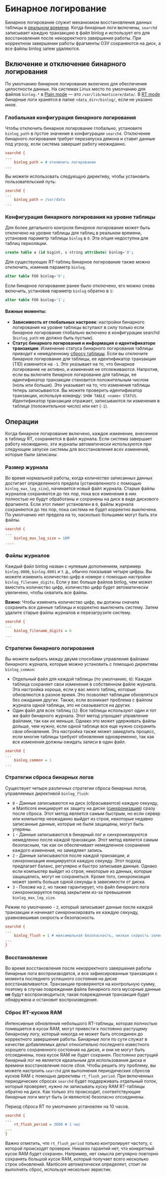 # Бинарное логирование

Бинарное логирование служит механизмом восстановления данных таблицы в [реальном времени](../Creating_a_table/Local_tables/Real-time_table.md). Когда бинарные логи включены, `searchd` записывает каждую транзакцию в файл binlog и использует его для восстановления после некорректного завершения работы. При корректном завершении работы фрагменты ОЗУ сохраняются на диск, а все файлы binlog затем удаляются.

## Включение и отключение бинарного логирования

По умолчанию бинарное логирование включено для обеспечения целостности данных. На системах Linux место по умолчанию для файлов `binlog.*` в [Plain mode](../Creating_a_table/Local_tables.md#Defining-table-schema-in-config-%28Plain-mode%29) — это `/var/lib/manticore/data/`. В [RT mode](../Creating_a_table/Local_tables.md#Online-schema-management-%28RT-mode%29) бинарные логи хранятся в папке `<data_dir>/binlog/`, если не указано иное.

### Глобальная конфигурация бинарного логирования

<!-- example binlog_path -->
Чтобы отключить бинарное логирование глобально, установите `binlog_path` в пустое значение в конфигурации `searchd`.
Отключение бинарного логирования требует перезапуска демона и ставит данные под угрозу, если система завершит работу неожиданно.

<!-- request Example -->
```ini
searchd {
...
    binlog_path = # отключить логирование
...
```
<!-- end -->

<!-- example binlog_path2 -->
Вы можете использовать следующую директиву, чтобы установить пользовательский путь:

<!-- request Example -->
```ini
searchd {
...
    binlog_path = /var/data
...
```
<!-- end -->

### Конфигурация бинарного логирования на уровне таблицы

<!-- Example binlog0 -->
Для более детального контроля бинарное логирование может быть отключено на уровне таблицы для таблиц в реальном времени, установив параметр таблицы `binlog` в `0`. Эта опция недоступна для таблиц перколяции.

<!-- request Example -->
```sql
create table a (id bigint, s string attribute) binlog='0';
```
<!-- end -->

<!-- Example binlog_alter -->
Для существующих RT-таблиц бинарное логирование также можно отключить, изменив параметр `binlog`.

<!-- request Example -->
```sql
alter table FOO binlog='0';
```
<!-- end -->

<!-- Example binlog_alter2 -->
Если бинарное логирование ранее было отключено, его можно снова включить, установив параметр `binlog` обратно в `1`:

<!-- request Example -->
```sql
alter table FOO binlog='1';
```
<!-- end -->

#### Важные моменты:
* **Зависимость от глобальных настроек**: настройки бинарного логирования на уровне таблицы вступают в силу только если бинарное логирование глобально включено в конфигурации searchd (`binlog_path` не должно быть пустым).
* **Статус бинарного логирования и информация о идентификаторе транзакции**: Изменение статуса бинарного логирования таблицы приводит к немедленному [сбросу таблицы](../Securing_and_compacting_a_table/Flushing_RAM_chunk_to_disk.md#FLUSH-TABLE). Если вы отключите бинарное логирование для таблицы, ее идентификатор транзакции (TID) изменится на `-1`. Это указывает на то, что бинарное логирование не активно, и изменения не отслеживаются. Напротив, если вы включите бинарное логирование для таблицы, ее идентификатор транзакции становится положительным числом (ноль или больше). Это указывает на то, что изменения таблицы теперь записываются. Вы можете проверить идентификатор транзакции, используя команду: `SHOW TABLE <name> STATUS`. Идентификатор транзакции отражает, записываются ли изменения в таблице (положительное число) или нет (`-1`).

## Операции

Когда бинарное логирование включено, каждое изменение, внесенное в таблицу RT, сохраняется в файл журнала. Если система завершает работу неожиданно, эти журналы автоматически используются при следующем запуске системы для восстановления всех изменений, которые были записаны.

### Размер журнала

<!-- Example binlog_max_log_size -->
Во время нормальной работы, когда количество записанных данных достигает определенного предела (установленного с помощью `binlog_max_log_size`), начинается новый файл журнала. Старые файлы журналов сохраняются до тех пор, пока все изменения в них полностью не будут обработаны и сохранены на диск в виде дискового фрагмента. Если этот лимит установлен в `0`, файлы журнала сохраняются до тех пор, пока система не будет корректно выключена. По умолчанию нет предела на то, насколько большими могут быть эти файлы.

<!-- request Example -->

```ini
searchd {
...
    binlog_max_log_size = 16M
....
```

<!-- end -->

### Файлы журналов

<!-- example binlog_filename_digits -->

Каждый файл binlog назван с нулевым дополнением, например `binlog.0000`, `binlog.0001` и т. д., обычно показывая четыре цифры. Вы можете изменить количество цифр в номере с помощью настройки `binlog_filename_digits`. Если у вас больше файлов binlog, чем может вместить количество цифр, количество цифр будет автоматически увеличено, чтобы охватить все файлы.

**Важно**: Чтобы изменить количество цифр, вы должны сначала сохранить все данные таблицы и корректно выключить систему. Затем удалите старые файлы журналов и перезагрузите систему.

<!-- request Example -->
```ini
searchd {
...
    binlog_filename_digits = 6
...
```
<!-- end -->

### Стратегии бинарного логирования

<!-- Example binlog_common -->
Вы можете выбрать между двумя способами управления файлами бинарного журнала, которые можно установить с помощью директивы `binlog_common`:
* Отдельный файл для каждой таблицы (по умолчанию, `0`): Каждая таблица сохраняет свои изменения в собственном файле журнала. Эта настройка хороша, если у вас много таблиц, которые обновляются в разное время. Это позволяет таблицам обновляться без ожидания других. Также, если возникает проблема с файлом журнала одной таблицы, это не сказывается на других.
* Один файл для всех таблиц (`1`): Все таблицы используют один и тот же файл бинарного журнала. Этот метод упрощает управление файлами, так как их меньше. Однако это может удерживать файлы дольше, чем нужно, если одной таблице все еще нужно сохранить свои обновления. Эта настройка также может замедлить процесс, если многие таблицы требуют обновления одновременно, так как все изменения должны ожидать записи в один файл.

<!-- request binlog_common -->

```ini
searchd {
...
    binlog_common = 1
...
```
<!-- end -->
### Стратегии сброса бинарных логов

<!-- Example binlog_flush -->
Существует четыре различных стратегии сброса бинарных логов, управляемых директивой `binlog_flush`:

* `0` - Данные записываются на диск (сбрасываются) каждую секунду, и Manticore инициирует их защиту на диске ([синхронизация](https://linux.die.net/man/8/sync)) сразу после сброса. Этот метод является самым быстрым, но если сервер или компьютер неожиданно выйдет из строя, некоторые недавно записанные данные, которые не были защищены, могут быть утеряны.
* `1` - Данные записываются в бинарный лог и синхронизируются немедленно после каждой транзакции. Этот метод является самым безопасным, так как он обеспечивает немедленное сохранение каждого изменения, но замедляет запись.
* `2` - Данные записываются после каждой транзакции, и синхронизация инициируется каждую секунду. Этот подход предлагает баланс, регулярно и быстро записывая данные. Однако если компьютер выйдет из строя, некоторые из данных, которые защищались, могут не сохраниться. Кроме того, синхронизация может занять больше одной секунды в зависимости от диска.
* `3` - Похоже на `2`, но также гарантирует, что файл бинарного лога синхронизируется перед закрытием из-за превышения `binlog_max_log_size`.

Режим по умолчанию - `2`, который записывает данные после каждой транзакции и начинает синхронизировать их каждую секунду, уравновешивая скорость и безопасность.

<!-- request Example -->
```ini
searchd {
...
    binlog_flush = 1 # максимальная безопасность, низкая скорость записи
...
}
```
<!-- end -->

### Восстановление

Во время восстановления после некорректного завершения работы бинарные логи воспроизводятся, и все зафиксированные транзакции с момента последнего успешного состояния на диске восстанавливаются. Транзакции проверяются на контрольную сумму, поэтому в случае повреждения файла бинарного лога мусорные данные **не** будут воспроизводиться; такая поврежденная транзакция будет обнаружена и остановит воспроизведение.

### Сброс RT-кусков RAM

<!-- Example rt_flush_period -->
Интенсивные обновления небольшого RT-таблицы, которая полностью помещается в кусок RAM, могут привести к постоянно растущему бинарному логу, который никогда не может быть отсоединен до корректного завершения работы. Бинарные логи по сути служат в качестве добавляемых дельт относительно последнего известного хорошего сохраненного состояния на диске, и они не могут быть отсоединены, пока кусок RAM не будет сохранен. Постоянно растущий бинарный лог не является идеальным для использования диска и времени восстановления после сбоя. Чтобы решить эту проблему, вы можете настроить `searchd` для выполнения периодических сбросов кусков RAM с помощью директивы `rt_flush_period`. При включенных периодических сбросах `searchd` будет поддерживать отдельный поток, который проверяет, нужно ли записывать куску RAM RT-таблицы обратно на диск. Как только это происходит, соответствующие бинарные логи могут быть (и являются) безопасно отсоединены.

Период сброса RT по умолчанию установлен на 10 часов.

<!-- request Example -->
```ini
searchd {
...
    rt_flush_period = 3600 # 1 час
...
}
```
<!-- end -->

Важно отметить, что `rt_flush_period` только контролирует частоту, с которой происходят проверки. Никаких гарантий нет, что конкретный кусок RAM будет сохранен. Например, нет смысла регулярно повторно сохранять большой кусок RAM, который получает всего несколько строк обновлений. Manticore автоматически определяет, стоит ли выполнять сброс, используя несколько эвристик.

<!-- proofread -->

